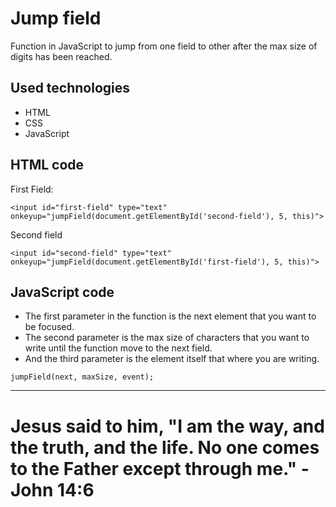 # Jump field

Function in JavaScript to jump from one field to other after the max size of digits has been reached.

## Used technologies
- HTML
- CSS
- JavaScript

## HTML code

First Field:

`<input id="first-field" type="text" onkeyup="jumpField(document.getElementById('second-field'), 5, this)">`

Second field

`<input id="second-field" type="text" onkeyup="jumpField(document.getElementById('first-field'), 5, this)">`

## JavaScript code

- The first parameter in the function is the next element that you want to be focused.
- The second parameter is the max size of characters that you want to write until the function move to the next field.
- And the third parameter is the element itself that where you are writing.

`jumpField(next, maxSize, event);`

---

# Jesus said to him, "I am the way, and the truth, and the life. No one comes to the Father except through me." - John 14:6
